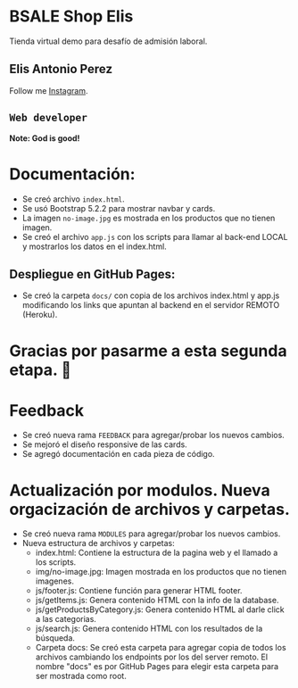 # BSALE Shop Elis

Tienda virtual demo para desafío de admisión laboral.

## Elis Antonio Perez

Follow me [Instagram](https://instagram.com/elisperezmusic).

## `Web developer`

**Note: God is good!**

# Documentación:

- Se creó archivo `index.html`.
- Se usó Bootstrap 5.2.2 para mostrar navbar y cards.
- La imagen `no-image.jpg` es mostrada en los productos que no tienen imagen.
- Se creó el archivo `app.js` con los scripts para llamar al back-end LOCAL y mostrarlos los datos en el index.html.

## Despliegue en GitHub Pages:

- Se creó la carpeta `docs/` con copia de los archivos index.html y app.js modificando los links que apuntan al backend en el servidor REMOTO (Heroku).

# Gracias por pasarme a esta segunda etapa. 🤩

# Feedback

- Se creó nueva rama `FEEDBACK` para agregar/probar los nuevos cambios.
- Se mejoró el diseño responsive de las cards.
- Se agregó documentación en cada pieza de código.

# Actualización por modulos. Nueva orgacización de archivos y carpetas.

- Se creó nueva rama `MODULES` para agregar/probar los nuevos cambios.
- Nueva estructura de archivos y carpetas:
  - index.html: Contiene la estructura de la pagina web y el llamado a los scripts.
  - img/no-image.jpg: Imagen mostrada en los productos que no tienen imagenes.
  - js/footer.js: Contiene función para generar HTML footer.
  - js/getItems.js: Genera contenido HTML con la info de la database.
  - js/getProductsByCategory.js: Genera contenido HTML al darle click a las categorias.
  - js/search.js: Genera contenido HTML con los resultados de la búsqueda.
  - Carpeta docs: Se creó esta carpeta para agregar copia de todos los archivos cambiando los endpoints por los del server remoto. El nombre "docs" es por GitHub Pages para elegir esta carpeta para ser mostrada como root.
